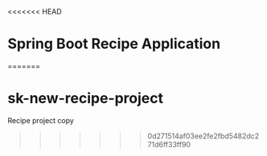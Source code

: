 <<<<<<< HEAD
# Spring Boot Recipe Application
=======
# sk-new-recipe-project
Recipe project copy
>>>>>>> 0d271514af03ee2fe2fbd5482dc271d6ff33ff90
